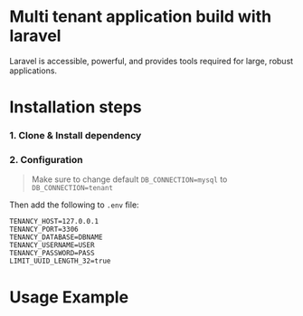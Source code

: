 
# Multi tenant application build with laravel
Laravel is accessible, powerful, and provides tools required for large, robust applications.

# Installation steps

### 1. Clone & Install dependency

### 2. Configuration

> Make sure to change default ``` DB_CONNECTION=mysql ``` to ``` DB_CONNECTION=tenant ```

Then add the following to ``` .env ``` file:

```
TENANCY_HOST=127.0.0.1
TENANCY_PORT=3306
TENANCY_DATABASE=DBNAME
TENANCY_USERNAME=USER
TENANCY_PASSWORD=PASS
LIMIT_UUID_LENGTH_32=true 
 ```

# Usage Example
